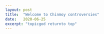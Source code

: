 ```yaml
---
layout: post
title:  "Welcome to Chinmoy controversies"
date:   2020-06-25
excerpt: "topicgod returnto top"
---
```

